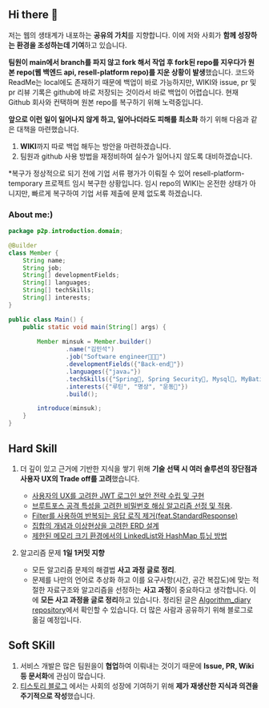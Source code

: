 ## Hi there 👋

 저는 웹의 생태계가 내포하는 **공유의 가치**를 지향합니다. 이에 저와 사회가 **함께 성장하는 환경을 조성하는데 기여**하고 있습니다. 
 
 **팀원이 main에서 branch를 파지 않고 fork 해서 작업 후 fork된 repo를 지우다가 원본 repo(웹 백엔드 api, resell-platform repo)를 지운 상황이 발생**했습니다. 코드와 ReadMe는 local에도 존재하기 때문에 백업이 바로 가능하지만, WIKI와 issue, pr 및 pr 리뷰 기록은 github에 바로 저장되는 것이라서 바로 백업이 어렵습니다. 현재 Github 회사와 컨택하며 원본 repo를 복구하기 위해 노력중입니다.
 
  **앞으로 이런 일이 일어나지 않게 하고, 일어나더라도 피해를 최소화** 하기 위해 다음과 같은 대책을 마련했습니다.
  1. **WIKI**까지 따로 백업 해두는 방안을 마련하겠습니다. 
  2. 팀원과 github 사용 방법을 재정비하여 실수가 일어나지 않도록 대비하겠습니다.
 
 *복구가 정상적으로 되기 전에 기업 서류 평가가 이뤄질 수 있어 resell-platform-temporary 프로젝트 임시 복구한 상황입니다. 임시 repo의 WIKI는 온전한 상태가 아니지만, 빠르게 복구하여 기업 서류 제출에 문제 없도록 하겠습니다.
 
### **About me:)**

``` java
package p2p.introduction.domain;

@Builder
class Member {
    String name;
    String job;
    String[] developmentFields;
    String[] languages;
    String[] techSkills;
    String[] interests;
}

public class Main() {
    public static void main(String[] args) {
    
        Member minsuk = Member.builder()
                .name("김민석")
                .job("Software engineer🧑🏽‍💻")
                .developmentFields({"Back-end🔭"})
                .languages({"java☕"})
                .techSkills({"Spring🌱, Spring Security🔐, Mysql🐬, MyBatis🦤"})
                .interests({"루틴", "명상", "운동👯"})
                .build();

        introduce(minsuk);
    }
}
```

## Hard Skill
 1. 더 깊이 있고 근거에 기반한 지식을 쌓기 위해 **기술 선택 시 여러 솔루션의 장단점과 사용자 UX의 Trade off를 고려**했습니다. 
     - [사용자의 UX를 고려한 JWT 로그인 보안 전략 수립 및 구현](https://ujkim-game.tistory.com/74)
     - [브루트포스 공격 특성을 고려한 비밀번호 해싱 알고리즘 선정 및 적용](https://ujkim-game.tistory.com/67).
     - [Filter를 사용하여 반복되는 응답 로직 제거(feat.StandardResponse)](https://ujkim-game.tistory.com/72)
     - [집합의 개념과 이상현상을 고려한 ERD 설계](https://ujkim-game.tistory.com/63)
     - [제한된 메모리 크기 환경에서의 LinkedList와 HashMap 튜닝 방법](https://ujkim-game.tistory.com/75)


 2. 알고리즘 문제 **1일 1커밋 지향**
     - 모든 알고리즘 문제의 해결법 **사고 과정 글로 정리**.
     - 문제를 나만의 언어로 추상화 하고 이를 요구사항(시간, 공간 복잡도)에 맞는 적절한 자료구조와 알고리즘을 선정하는 **사고 과정**이 중요하다고 생각합니다. 이에 **모든 사고 과정을 글로 정리**하고 있습니다. 정리된 글은 [Algorithm_diary repository](https://github.com/michaelkimm/Algorithm_diary)에서 확인할 수 있습니다. 더 많은 사람과 공유하기 위해 블로그로 옮길 예정입니다.
 
 
## Soft SKill
 1. 서비스 개발은 많은 팀원을이 **협업**하여 이뤄내는 것이기 때문에 **Issue, PR, Wiki 등 문서화**에 관심이 많습니다.
 2. [티스토리 블로그](https://ujkim-game.tistory.com/) 에서는 사회의 성장에 기여하기 위해 **제가 재생산한 지식과 의견을 주기적으로 작성**했습니다. 



<!--
**michaelkimm/michaelkimm** is a ✨ _special_ ✨ repository because its `README.md` (this file) appears on your GitHub profile.

Here are some ideas to get you started:

- 🔭 I’m currently working on ...
- 🌱 I’m currently learning ...
- 👯 I’m looking to collaborate on ...
- 🤔 I’m looking for help with ...
- 💬 Ask me about ...
- 📫 How to reach me: ...
- 😄 Pronouns: ...
- ⚡ Fun fact: ...
-->
